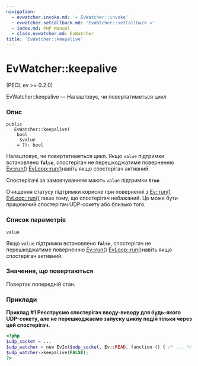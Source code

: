 ```yaml
---
navigation:
  - evwatcher.invoke.md: '« EvWatcher::invoke'
  - evwatcher.setcallback.md: 'EvWatcher::setCallback »'
  - index.md: PHP Manual
  - class.evwatcher.md: EvWatcher
title: 'EvWatcher::keepalive'
---
```

# EvWatcher::keepalive

(PECL ev >= 0.2.0)

EvWatcher::keepalive — Налаштовує, чи повертатиметься цикл

### Опис

```methodsynopsis
public
   EvWatcher::keepalive(
    bool
     $value
    = ?): bool
```

Налаштовує, чи повертатиметься цикл. Якщо `value` підтримки встановлено **`false`**, спостерігач не перешкоджатиме поверненню [Ev::run()](ev.run.md) [EvLoop::run()](evloop.run.md)навіть якщо спостерігач активний.

Спостерігачі за замовчуванням мають `value` підтримки **`true`**

Очищення статусу підтримки корисне при поверненні з [Ev::run()](ev.run.md) [EvLoop::run()](evloop.run.md) лише тому, що спостерігач небажаний. Це може бути працюючий спостерігач UDP-сокету або близько того.

### Список параметрів

`value`

Якщо `value` підтримки встановлено **`false`**, спостерігач не перешкоджатиме поверненню [Ev::run()](ev.run.md) [EvLoop::run()](evloop.run.md)навіть якщо спостерігач активний.

### Значення, що повертаються

Повертає попередній стан.

### Приклади

**Приклад #1 Реєструємо спостерігач вводу-виводу для будь-якого UDP-сокету, але не перешкоджаємо запуску циклу подій тільки через цей спостерігач.**

```php
<?php
$udp_socket = ...
$udp_watcher = new EvIo($udp_socket, Ev::READ, function () { /* ... */ });
$udp_watcher->keepalive(FALSE);
?>
```
